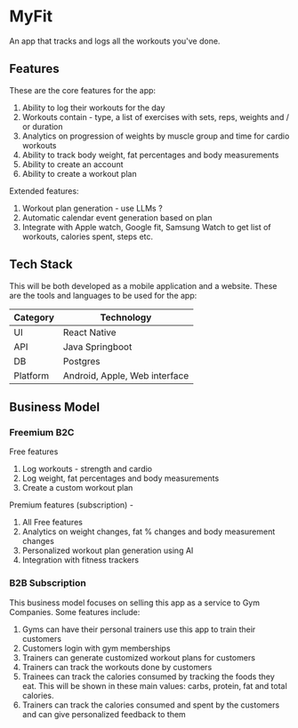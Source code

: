 # MyFit

An app that tracks and logs all the workouts you've done.

## Features

These are the core features for the app:
1. Ability to log their workouts for the day
2. Workouts contain - type,  a list of exercises with sets, reps, weights and / or duration
3. Analytics on progression of weights by muscle group and time for cardio workouts
4. Ability to track body weight, fat percentages and body measurements
5. Ability to create an account
6. Ability to create a workout plan

Extended features:
1. Workout plan generation - use LLMs ?
2. Automatic calendar event generation based on plan
3. Integrate with Apple watch, Google fit, Samsung Watch to get list of workouts, calories spent, steps etc.
 

## Tech Stack

This will be both developed as a mobile application and a website. These are the tools and languages to be used for the app:

| Category | Technology                    |
| -------- | ----------------------------- |
| UI       | React Native                  |
| API      | Java Springboot               |
| DB       | Postgres                      |
| Platform | Android, Apple, Web interface |

## Business Model

### Freemium B2C
Free features 
1. Log workouts - strength and cardio
2. Log weight, fat percentages and body measurements
3. Create a custom workout plan

Premium features (subscription) - 
1. All Free features
2. Analytics on weight changes, fat % changes and body measurement changes
3. Personalized workout plan generation using AI
4. Integration with fitness trackers

### B2B Subscription

This business model focuses on selling this app as a service to Gym Companies. Some features include:

1. Gyms can have their personal trainers use this app to train their customers
2. Customers login with gym memberships
3. Trainers can generate customized workout plans for customers
4. Trainers can track the workouts done by customers
5. Trainees can track the calories consumed by tracking the foods they eat. This will be shown in these main values: carbs, protein, fat and total calories.
6. Trainers can track the calories consumed and spent by the customers and can give personalized feedback to them
